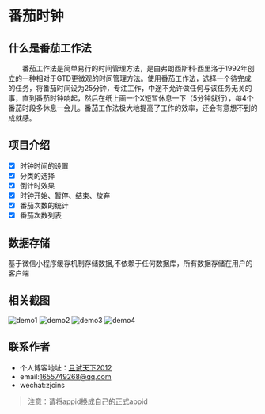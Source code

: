 # 番茄时钟
## 什么是番茄工作法
&emsp;&emsp;番茄工作法是简单易行的时间管理方法，是由弗朗西斯科·西里洛于1992年创立的一种相对于GTD更微观的时间管理方法。使用番茄工作法，选择一个待完成的任务，将番茄时间设为25分钟，专注工作，中途不允许做任何与该任务无关的事，直到番茄时钟响起，然后在纸上画一个X短暂休息一下（5分钟就行），每4个番茄时段多休息一会儿。番茄工作法极大地提高了工作的效率，还会有意想不到的成就感。
## 项目介绍
- [x] 时钟时间的设置
- [x] 分类的选择
- [x] 倒计时效果
- [x] 时钟开始、暂停、结束、放弃
- [x] 番茄次数的统计
- [x] 番茄次数列表
## 数据存储
基于微信小程序缓存机制存储数据,不依赖于任何数据库，所有数据存储在用户的客户端
## 相关截图
![demo1](https://raw.githubusercontent.com/3212lin/tomatoClock/master/screenshot/1.jpg)
![demo2](https://raw.githubusercontent.com/3212lin/tomatoClock/master/screenshot/2.jpg)
![demo3](https://raw.githubusercontent.com/3212lin/tomatoClock/master/screenshot/3.jpg)
![demo4](https://raw.githubusercontent.com/3212lin/tomatoClock/master/screenshot/4.jpg)
## 联系作者
+ 个人博客地址：[且试天下2012](http://www.cnblogs.com/adobe-lin)
+ email:1655749268@qq.com
+ wechat:zjcins
> 注意：请将appid换成自己的正式appid
